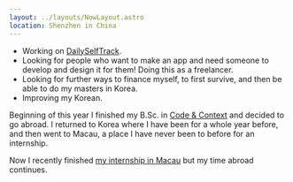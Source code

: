 ```yaml
---
layout: ../layouts/NowLayout.astro
location: Shenzhen in China
---
```

  
- Working on [DailySelfTrack](https://dailyselftrack.com/).
- Looking for people who want to make an app and need someone to develop and design it for them! Doing this as a freelancer.
- Looking for further ways to finance myself, to first survive, and then be able to do my masters in Korea.
- Improving my Korean.

Beginning of this year I finished my B.Sc. in [Code & Context](https://bryanhogan.com/blog/what-is-coco) and decided to go abroad. I returned to Korea where I have been for a whole year before, and then went to Macau, a place I have never been to before for an internship. 

Now I recently finished [my internship in Macau](https://bryanhogan.com/blog/living-in-macau) but my time abroad continues.